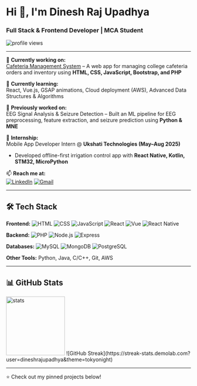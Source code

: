 # Hi 👋, I'm Dinesh Raj Upadhya  
### Full Stack & Frontend Developer | MCA Student  

<p align="left"> 
  <img src="https://komarev.com/ghpvc/?username=dineshrajupadhya&label=Profile%20Views&color=0e75b6&style=flat" alt="profile views" /> 
</p>

---

🔭 **Currently working on:**  
[Cafeteria Management System](#) – A web app for managing college cafeteria orders and inventory using **HTML, CSS, JavaScript, Bootstrap, and PHP**  

🌱 **Currently learning:**  
React, Vue.js, GSAP animations, Cloud deployment (AWS), Advanced Data Structures & Algorithms  

🧠 **Previously worked on:**  
EEG Signal Analysis & Seizure Detection – Built an ML pipeline for EEG preprocessing, feature extraction, and seizure prediction using **Python & MNE**  

💼 **Internship:**  
Mobile App Developer Intern @ **Ukshati Technologies (May–Aug 2025)**  
- Developed offline-first irrigation control app with **React Native, Kotlin, STM32, MicroPython**  

📫 **Reach me at:**  
[![LinkedIn](https://img.shields.io/badge/LinkedIn-blue?style=flat&logo=linkedin)](https://www.linkedin.com/in/dinesh-raj-upadhya-920075206/) 
[![Gmail](https://img.shields.io/badge/Gmail-red?style=flat&logo=gmail&logoColor=white)](mailto:dineshrajupadhya86@gmail.com)

---

## 🛠️ Tech Stack  
**Frontend:** ![HTML](https://img.shields.io/badge/HTML-orange?logo=html5&logoColor=white) ![CSS](https://img.shields.io/badge/CSS-blue?logo=css3&logoColor=white) ![JavaScript](https://img.shields.io/badge/JavaScript-yellow?logo=javascript&logoColor=black) ![React](https://img.shields.io/badge/React-blue?logo=react) ![Vue](https://img.shields.io/badge/Vue.js-42b883?logo=vue.js&logoColor=white)  ![React Native](https://img.shields.io/badge/React%20Native-20232A?logo=react&logoColor=61DAFB)


**Backend:** ![PHP](https://img.shields.io/badge/PHP-777bb4?logo=php&logoColor=white) ![Node.js](https://img.shields.io/badge/Node.js-43853D?logo=node.js&logoColor=white) ![Express](https://img.shields.io/badge/Express-black?logo=express&logoColor=white)  

**Databases:** ![MySQL](https://img.shields.io/badge/MySQL-005C84?logo=mysql&logoColor=white) ![MongoDB](https://img.shields.io/badge/MongoDB-4ea94b?logo=mongodb&logoColor=white) ![PostgreSQL](https://img.shields.io/badge/PostgreSQL-316192?logo=postgresql&logoColor=white)  

**Other Tools:** Python, Java, C/C++, Git, AWS  

---

## 📊 GitHub Stats  
<p align="left">
  <img src="https://github-readme-stats.vercel.app/api?username=dineshrajupadhya&show_icons=true&theme=tokyonight" alt="stats" height="160"/>
![GitHub Streak](https://streak-stats.demolab.com?user=dineshrajupadhya&theme=tokyonight)

</p>

---
⭐ Check out my pinned projects below!
